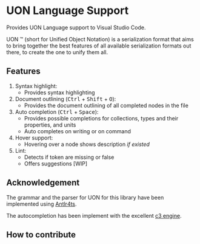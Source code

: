 # UON Language Support

Provides UON Language support to Visual Studio Code.

UON ™ (short for Unified Object Notation) is a serialization format that aims to bring together the best features of all available serialization formats out there, to create the one to unify them all.

## Features
<!---
TODO : GIF
ex :
![screencast](https://raw.githubusercontent.com/redhat-developer/vscode-yaml/main/images/demo.gif)
-->

1. Syntax highlight:
    * Provides syntax highlighting
2. Document outlining (<kbd>Ctrl</kbd> + <kbd>Shift</kbd> + <kbd>O</kbd>):
    * Provides the document outlining of all completed nodes in the file
3. Auto completion (<kbd>Ctrl</kbd> + <kbd>Space</kbd>):
    * Provides possible completions for collections, types and their properties, and units 
    * Auto completes on writing or on command
4. Hover support:
    * Hovering over a node shows description *if existed*
5. Lint:
    * Detects if token are missing or false
    * Offers suggestions [WIP]

## Acknowledgement
The grammar and the parser for UON for this library have been implemented using [Antlr4ts](https://github.com/tunnelvisionlabs/antlr4ts).

The autocompletion has been implement with the excellent [c3 engine](https://github.com/mike-lischke/antlr4-c3).

## How to contribute